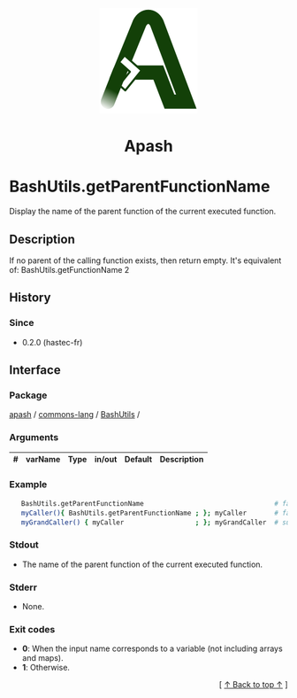 
<div align='center' id='apash-top'>
  <a href='https://github.com/hastec-fr/apash'>
    <img alt='apash-logo' src='../../../../../../assets/apash-logo.svg'/>
  </a>

  # Apash
</div>


# BashUtils.getParentFunctionName
Display the name of the parent function of the current executed function.
## Description
   If no parent of the calling function exists, then return empty.
   It's equivalent of: BashUtils.getFunctionName 2

## History
### Since
  * 0.2.0 (hastec-fr)
 
## Interface
### Package
<!-- apash.packageBegin -->
[apash](../../../apash.md) / [commons-lang](../../commons-lang.md) / [BashUtils](../BashUtils.md) / 
<!-- apash.packageEnd -->

### Arguments
 | #      | varName        | Type          | in/out   | Default    | Description                           |
 |--------|----------------|---------------|----------|------------|---------------------------------------|

### Example
 ```bash
    BashUtils.getParentFunctionName                                 # failure - ""
    myCaller(){ BashUtils.getParentFunctionName ; }; myCaller       # failure - ""
    myGrandCaller() { myCaller                  ; }; myGrandCaller  # success - "myGrandCaller"
 ```

### Stdout
  * The name of the parent function of the current executed function.
### Stderr
  * None.

### Exit codes
  * **0**: When the input name corresponds to a variable (not including arrays and maps).
  * **1**: Otherwise.

  <div align='right'>[ <a href='#apash-top'>↑ Back to top ↑</a> ]</div>

